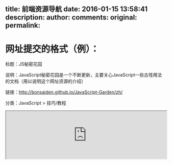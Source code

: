 title: 前端资源导航
date: 2016-01-15 13:58:41
description: 
author:
comments:
original:
permalink: 
---
# 网址提交的格式（例）：

标题：JS秘密花园

说明：JavaScript秘密花园是一个不断更新，主要关心JavaScript一些古怪用法的文档（用以说明这个网址资源的介绍）

链接：http://bonsaiden.github.io/JavaScript-Garden/zh/

分类：JavaScript > 技巧/教程

<iframe width="100%" src="http://luuman.github.io/FrontEndGuide/"></iframe>